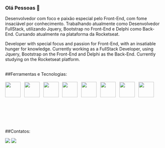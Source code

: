 ### Olá Pessoas  🖖

Desenvolvedor com foco e paixão especial pelo Front-End, com fome insaciável por conhecimento. 
Trabalhando atualmente como Desenvolvedor FullStack, utilizando Jquery, Bootstrap no Front-End e Delphi como Back-End. 
Cursando atualmente na plataforma da Rocketseat.

Developer with special focus and passion for Front-End, with an insatiable hunger for knowledge. 
Currently working as a FullStack Developer, using Jquery, Bootstrap on the Front-End and Delphi as the Back-End. 
Currently studying on the Rocketseat platform. <br><br>

##Ferramentas e Tecnologias: <br><br>
<img src="https://cdn.jsdelivr.net/gh/devicons/devicon/icons/javascript/javascript-original.svg" width="50" height="50"/>  
<img src="https://cdn.jsdelivr.net/gh/devicons/devicon/icons/react/react-original.svg" width="50" height="50"/>  
<img src="https://cdn.jsdelivr.net/gh/devicons/devicon/icons/css3/css3-original.svg" width="50" height="50"/>  
<img src="https://cdn.jsdelivr.net/gh/devicons/devicon/icons/tailwindcss/tailwindcss-plain.svg" width="50" height="50"/>  
<img src="https://cdn.jsdelivr.net/gh/devicons/devicon/icons/bootstrap/bootstrap-original.svg" width="50" height="50"/>  
<img src="https://cdn.jsdelivr.net/gh/devicons/devicon/icons/nodejs/nodejs-original.svg" width="50" height="50"/>  
<img src="https://cdn.jsdelivr.net/gh/devicons/devicon/icons/postgresql/postgresql-original.svg" width="50" height="50"/>  
<img src="https://cdn.jsdelivr.net/gh/devicons/devicon/icons/git/git-original.svg" width="50" height="50"/>
          
        
<br><br><br><br><br>
##Contatos:
<div>
<a href="https://instagram.com/erickson.delfino" target="_blank"><img loading="lazy" src="https://img.shields.io/badge/-Instagram-%23E4405F?style=for-the-badge&logo=instagram&logoColor=white" target="_blank"></a>
<a href="https://www.linkedin.com/in/ericksondelfino" target="_blank"><img loading="lazy" src="https://img.shields.io/badge/-LinkedIn-%230077B5?style=for-the-badge&logo=linkedin&logoColor=white" target="_blank"></a>   
</div>
